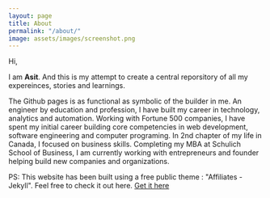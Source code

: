 ```yaml
---
layout: page
title: About
permalink: "/about/"
image: assets/images/screenshot.png
---
```


Hi,

I am **Asit**. And this is my attempt to create a central reporsitory of all my expereinces, stories and learnings. 

The Github pages is as functional as symbolic of the builder in me. An engineer by education and profession, I have built my career in technology, analytics and automation. Working with Fortune 500 companies, I have spent my initial career building core competencies in web development, software engineering and computer programing. In 2nd chapter of my life in Canada, I focused on business skills. Completing my MBA at Schulich School of Business, I am currently working with entrepreneurs and founder helping build new companies and organizations.


PS: This website has been built using a free public theme : "Affiliates - Jekyll". Feel free to check it out here.
[Get it here](https://bootstrapstarter.com/jekyll-theme-memoirs/)

